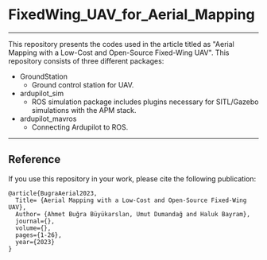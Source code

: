 #  FixedWing_UAV_for_Aerial_Mapping
---

This repository presents the codes used in the article titled as "Aerial Mapping with a Low-Cost and Open-Source Fixed-Wing UAV".
This repository consists of three different packages:

* GroundStation
    * Ground control station for UAV.
* ardupilot_sim
    *  ROS simulation package includes plugins necessary for SITL/Gazebo simulations with the APM stack.
* ardupilot_mavros
    * Connecting Ardupilot to ROS.
----

## Reference

If you use this repository in your work, please cite the following publication: 

```
@article{BugraAerial2023,
  Title= {Aerial Mapping with a Low-Cost and Open-Source Fixed-Wing UAV},
  Author= {Ahmet Buğra Büyükarslan, Umut Dumandağ and Haluk Bayram},
  journal={},
  volume={},
  pages={1-26},
  year={2023}
}
```
